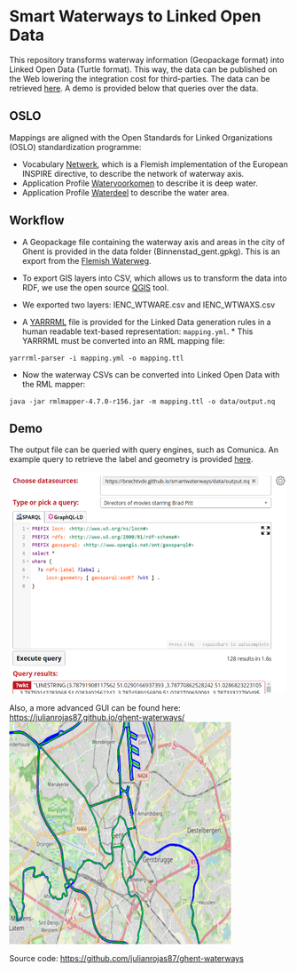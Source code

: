 # Smart Waterways to Linked Open Data

This repository transforms waterway information (Geopackage format) into Linked Open Data (Turtle format). This way, the data can be published on the Web lowering the integration cost for third-parties. The data can be retrieved [here](https://brechtvdv.github.io/smartwaterways/data/output.nq"). A demo is provided below that queries over the data.

## OSLO

Mappings are aligned with the Open Standards for Linked Organizations (OSLO) standardization programme:
- Vocabulary [Netwerk](https://data.vlaanderen.be/ns/netwerk#), which is a Flemish implementation of the European INSPIRE directive, to describe the network of waterway axis.
- Application Profile [Watervoorkomen](https://data.vlaanderen.be/ns/openbaardomein/watervoorkomen#) to describe it is deep water.
- Application Profile [Waterdeel](https://data.vlaanderen.be/ns/openbaardomein/waterdeel#) to describe the water area.

## Workflow

* A Geopackage file containing the waterway axis and areas in the city of Ghent is provided in the data folder (Binnenstad_gent.gpkg). This is an export from the [Flemish Waterweg](https://www.vlaamsewaterweg.be/).

* To export GIS layers into CSV, which allows us to transform the data into RDF, we use the open source [QGIS](https://qgis.org/nl/site/) tool.

* We exported two layers: IENC_WTWARE.csv and IENC_WTWAXS.csv

* A [YARRRML](https://rml.io/yarrrml/) file is provided for the Linked Data generation rules in a human readable text-based representation:  `mapping.yml`. * This YARRRML must be converted into an RML mapping file: 

```
yarrrml-parser -i mapping.yml -o mapping.ttl
```

* Now the waterway CSVs can be converted into Linked Open Data with the RML mapper:

```
java -jar rmlmapper-4.7.0-r156.jar -m mapping.ttl -o data/output.nq
```

## Demo

The output file can be queried with query engines, such as Comunica.
An example query to retrieve the label and geometry is provided [here](http://query.linkeddatafragments.org/#datasources=https%3A%2F%2Fbrechtvdv.github.io%2Fsmartwaterways%2Fdata%2Foutput.nq&query=PREFIX%20locn%3A%20%3Chttp%3A%2F%2Fwww.w3.org%2Fns%2Flocn%23%3E%0APREFIX%20rdfs%3A%20%3Chttp%3A%2F%2Fwww.w3.org%2F2000%2F01%2Frdf-schema%23%3E%0APREFIX%20geosparql%3A%20%3Chttp%3A%2F%2Fwww.opengis.net%2Font%2Fgeosparql%23%3E%0Aselect%20*%0Awhere%20%7B%0A%20%20%3Fs%20rdfs%3Alabel%20%3Flabel%20%3B%0A%20%20%20%20%20locn%3Ageometry%20%5B%20geosparql%3AasWKT%20%3Fwkt%20%5D%20.%0A%7D).

<img src="https://github.com/brechtvdv/smartwaterways/blob/master/example-query.PNG?raw=true" width="500" height="400">

Also, a more advanced GUI can be found here: https://julianrojas87.github.io/ghent-waterways/
<img src="https://github.com/brechtvdv/smartwaterways/blob/master/gui-ghent.PNG?raw=true" width="400" height="400">

Source code: https://github.com/julianrojas87/ghent-waterways 
